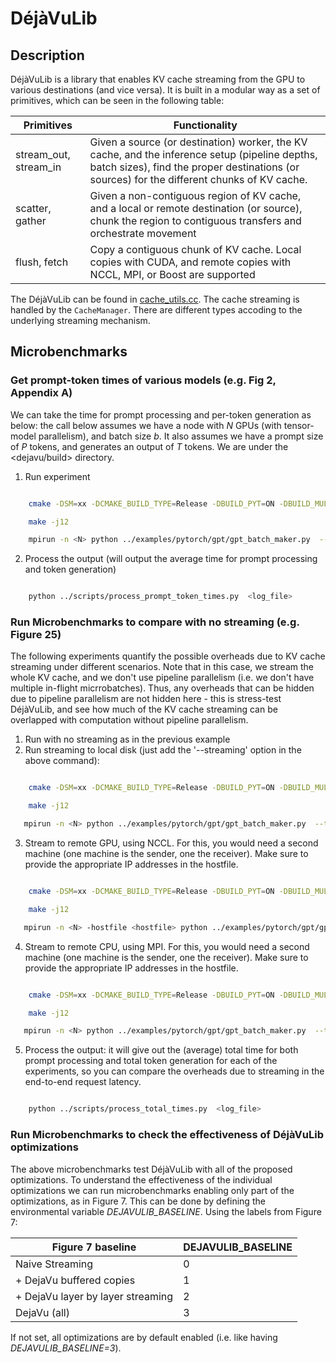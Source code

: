 # DéjàVuLib

## Description

DéjàVuLib is a library that enables KV cache streaming from the GPU to various destinations (and vice versa). It is built in a modular way as a set of primitives, which can be seen in the following table:

| Primitives | Functionality |
| ----------- | ----------- |
| stream_out, stream_in | Given a source (or destination) worker, the KV cache, and the inference setup (pipeline depths, batch sizes), find the proper destinations (or sources) for the different chunks of KV cache.  |
| scatter, gather | Given a non-contiguous region of KV cache, and a local or remote destination (or source), chunk the region to contiguous transfers and orchestrate movement |
| flush, fetch | Copy a contiguous chunk of KV cache. Local copies with CUDA, and remote copies with NCCL, MPI, or Boost are supported |

The DéjàVuLib can be found in [cache_utils.cc](https://github.com/msr-fiddle/dejavu/blob/main/src/fastertransformer/utils/cache_utils.cc).
The cache streaming is handled by the `CacheManager`. There are different types accoding to the underlying streaming mechanism.


## Microbenchmarks

### Get prompt-token times of various models (e.g. Fig 2, Appendix A)

We can take the time for prompt processing and per-token generation as below: the call below assumes we have a node with *N* GPUs (with tensor-model parallelism), and batch size *b*. It also assumes we have a prompt size of *P* tokens, and generates an output of *T* tokens. We are under the <dejavu/build> directory.

1. Run experiment

```bash

    cmake -DSM=xx -DCMAKE_BUILD_TYPE=Release -DBUILD_PYT=ON -DBUILD_MULTI_GPU=ON -DBUILD_STREAM_SYNC=ON -DBUILD_MICROBENCHMARKS=ON ..

    make -j12

    mpirun -n <N> python ../examples/pytorch/gpt/gpt_batch_maker.py  --tensor_para_size=<N> --pipeline_para_size=1 --ckpt_path <path_to_model> --ubatch_size <b> --input_len <P> --output_len <T> --weights_data_type fp16 --inference_data_type fp16 > <log_file>

```

2. Process the output (will output the average time for prompt processing and token generation)

```bash

    python ../scripts/process_prompt_token_times.py  <log_file>

```

### Run Microbenchmarks to compare with no streaming (e.g. Figure 25)

The following experiments quantify the possible overheads due to KV cache streaming under different scenarios. Note that in this case, we stream the whole KV cache, and we don't use pipeline parallelism (i.e. we don't have multiple in-flight micrrobatches). Thus, any overheads that can be hidden due to pipeline parallelism are not hidden here - this is stress-test DéjàVuLib, and see how much of the KV cache streaming can be overlapped with computation without pipeline parallelism.

1. Run with no streaming as in the previous example
2. Run streaming to local disk (just add the '--streaming' option in the above command):


```bash

    cmake -DSM=xx -DCMAKE_BUILD_TYPE=Release -DBUILD_PYT=ON -DBUILD_MULTI_GPU=ON -DBUILD_STREAM_SYNC=ON -DBUILD_MICROBENCHMARKS=ON -DBUILD_STREAM_FILE=ON ..

    make -j12

   mpirun -n <N> python ../examples/pytorch/gpt/gpt_batch_maker.py  --tensor_para_size=<N> --pipeline_para_size=1 --ckpt_path <path_to_model> --ubatch_size <b> --input_len <P> --output_len <T> --weights_data_type fp16 --inference_data_type fp16 --streaming > <log_file_disk>

```

3. Stream to remote GPU, using NCCL. For this, you would need a second machine (one machine is the sender, one the receiver). Make sure to provide the appropriate IP addresses in the hostfile.

```bash

    cmake -DSM=xx -DCMAKE_BUILD_TYPE=Release -DBUILD_PYT=ON -DBUILD_MULTI_GPU=ON -DBUILD_STREAM_SYNC=ON -DBUILD_MICROBENCHMARKS=ON -DBUILD_NCCL_SEND=ON ..

    make -j12

   mpirun -n <N> -hostfile <hostfile> python ../examples/pytorch/gpt/gpt_batch_maker.py  --tensor_para_size=<N/2> --pipeline_para_size=1 --ckpt_path <path_to_model> --ubatch_size <b> --input_len <P> --output_len <T> --weights_data_type fp16 --inference_data_type fp16 --streaming > <log_file_nccl>

```

4. Stream to remote CPU, using MPI. For this, you would need a second machine (one machine is the sender, one the receiver). Make sure to provide the appropriate IP addresses in the hostfile.

```bash

    cmake -DSM=xx -DCMAKE_BUILD_TYPE=Release -DBUILD_PYT=ON -DBUILD_MULTI_GPU=ON -DBUILD_STREAM_SYNC=ON -DBUILD_MICROBENCHMARKS=ON -DBUILD_MPI_SEND=ON ..

    make -j12

   mpirun -n <N> python ../examples/pytorch/gpt/gpt_batch_maker.py  --tensor_para_size=<N/2> --pipeline_para_size=1 --ckpt_path <path_to_model> --ubatch_size <b> --input_len <P> --output_len <T> --weights_data_type fp16 --inference_data_type fp16 --streaming > <log_file_mpi>

```

5. Process the output: it will give out the (average) total time for both prompt processing and total token generation for each of the experiments, so you can compare the overheads due to streaming in the end-to-end request latency.

```bash

    python ../scripts/process_total_times.py  <log_file>

```


### Run Microbenchmarks to check the effectiveness of DéjàVuLib optimizations

The above microbenchmarks test DéjàVuLib with all of the proposed optimizations. To understand the effectiveness of the individual optimizations we can run microbenchmarks enabling only part of the optimizations, as in Figure 7. This can be done by defining the environmental variable *DEJAVULIB_BASELINE*. Using the labels from Figure 7:

| Figure 7 baseline | DEJAVULIB_BASELINE |
| ----------- | ----------- |
| Naive Streaming | 0 |
| + DejaVu buffered copies | 1 |
| + DejaVu layer by layer streaming | 2 |
| DejaVu (all) | 3 |

If not set, all optimizations are by default enabled (i.e. like having *DEJAVULIB_BASELINE=3*).